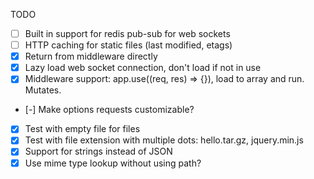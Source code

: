 TODO

* [ ] Built in support for redis pub-sub for web sockets
* [ ] HTTP caching for static files (last modified, etags)
* [x] Return from middleware directly
* [x] Lazy load web socket connection, don't load if not in use
* [x] Middleware support: app.use((req, res) => {}), load to array and run. Mutates.
* [-] Make options requests customizable?
* [x] Test with empty file for files
* [x] Test with file extension with multiple dots: hello.tar.gz, jquery.min.js
* [x] Support for strings instead of JSON
* [x] Use mime type lookup without using path?